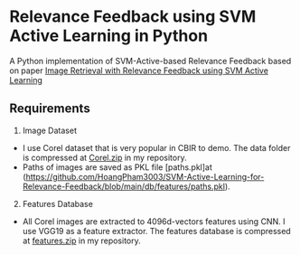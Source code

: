 # Relevance Feedback using SVM Active Learning in Python

A Python implementation of SVM-Active-based Relevance Feedback based on paper [Image Retrieval with Relevance Feedback using SVM Active Learning](https://www.researchgate.net/publication/316508249_Image_Retrieval_with_Relevance_Feedback_using_SVM_Active_Learning)

## Requirements
1. Image Dataset
- I use Corel dataset that is very popular in CBIR to demo. The data folder is compressed at [Corel.zip](https://github.com/HoangPham3003/SVM-Active-Learning-for-Relevance-Feedback/blob/main/db/Corel.zip) in my repository.
- Paths of images are saved as PKL file [paths.pkl]at (https://github.com/HoangPham3003/SVM-Active-Learning-for-Relevance-Feedback/blob/main/db/features/paths.pkl).
2. Features Database
- All Corel images are extracted to 4096d-vectors features using CNN. I use VGG19 as a feature extractor. The features database is compressed at [features.zip](https://github.com/HoangPham3003/SVM-Active-Learning-for-Relevance-Feedback/blob/main/db/features/features.zip) in my repository.